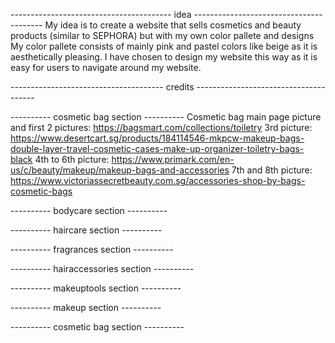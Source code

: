 ---------------------------------------- idea ----------------------------------------
My idea is to create a website that sells cosmetics and beauty products (similar to SEPHORA) but with my own color pallete and designs
My color pallete consists of mainly pink and pastel colors like beige as it is aesthetically pleasing.
I have chosen to design my website this way as it is easy for users to navigate around my website.




-------------------------------------- credits --------------------------------------

---------- cosmetic bag section ----------
Cosmetic bag main page picture and first 2 pictures: https://bagsmart.com/collections/toiletry
3rd picture: https://www.desertcart.sg/products/184114546-mkpcw-makeup-bags-double-layer-travel-cosmetic-cases-make-up-organizer-toiletry-bags-black
4th to 6th picture: https://www.primark.com/en-us/c/beauty/makeup/makeup-bags-and-accessories
7th and 8th picture: https://www.victoriassecretbeauty.com.sg/accessories-shop-by-bags-cosmetic-bags

---------- bodycare section ----------

---------- haircare section ----------

---------- fragrances section ----------

---------- hairaccessories section ----------

---------- makeuptools section ----------

---------- makeup section ----------

---------- cosmetic bag section ----------

